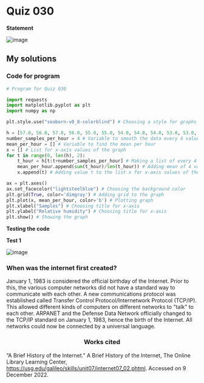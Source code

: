# Quiz 030
**Statement**

![image](https://user-images.githubusercontent.com/111758436/206598707-f23560eb-17b3-4be8-83a6-9dc4cbf5f240.png)

## My solutions
### Code for program
```.py
# Program for Quiz 030

import requests
import matplotlib.pyplot as plt
import numpy as np

plt.style.use("seaborn-v0_8-colorblind") # Choosing a style for graphs in the program

h = [57.0, 56.0, 57.0, 56.0, 55.0, 55.0, 54.0, 54.0, 54.0, 53.0, 53.0, 54.0, 53.0, 53.0, 52.0, 52.0, 51.0, 51.0, 51.0, 50.0, 50.0, 49.0, 50.0, 49.0, 49.0, 48.0, 49.0, 49.0, 48.0, 48.0, 48.0, 49.0]
number_samples_per_hour = 4 # Variable to smooth the data every 4 value
mean_per_hour = [] # Variable to find the mean per hour
x = [] # List for x-axis values of the graph
for t in range(0, len(h), 2):
    t_hour = h[t:t+number_samples_per_hour] # Making a list of every 4 variable from the list h
    mean_per_hour.append(sum(t_hour)/len(t_hour)) # Adding mean of 4 variables to the list mean_per_hour
    x.append(t) # Adding value t to the list x for x-axis values of the graph

ax = plt.axes()
ax.set_facecolor("lightsteelblue") # Choosing the background color
plt.grid(True, color='dimgray') # Adding grid to the graph
plt.plot(x, mean_per_hour, color='b') # Plotting graph
plt.xlabel("Samples") # Choosing title for x-axis
plt.ylabel("Relative humidity") # Choosing title for x-axis
plt.show() # Showing the graph
```
**Testing the code**

**Test 1**

![image](https://user-images.githubusercontent.com/111758436/206601283-d2b780df-8e1a-4a73-8b51-6bd397087cfe.png)

### When was the internet first created?
January 1, 1983 is considered the official birthday of the Internet. Prior to this, the various computer networks did not have a standard way to communicate with each other. A new communications protocol was established called Transfer Control Protocol/Internetwork Protocol (TCP/IP). This allowed different kinds of computers on different networks to "talk" to each other. ARPANET and the Defense Data Network officially changed to the TCP/IP standard on January 1, 1983, hence the birth of the Internet. All networks could now be connected by a universal language.

<h3 align="center">
<strong>Works cited</strong>
</h3>

“A Brief History of the Internet.” A Brief History of the Internet, The Online Library Learning Center, https://usg.edu/galileo/skills/unit07/internet07_02.phtml. Accessed on 9 December 2022.
